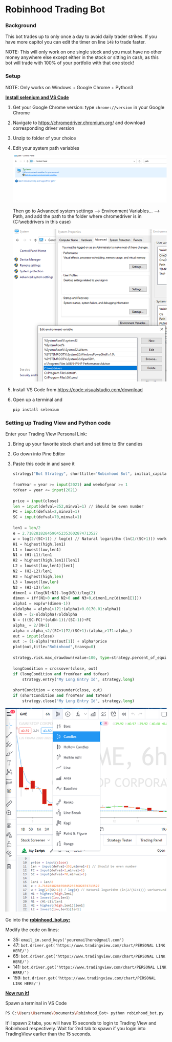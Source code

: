 # Robinhood Trading Bot

### Background

This bot trades up to only once a day to avoid daily trader strikes. If you have more capitol you can edit the timer on line `148` to trade faster. 

NOTE: This will only work on one single stock and you must have no other money anywhere else except either in the stock or sitting in cash, as this bot will trade with 100% of your portfolio with that one stock!

### Setup

NOTE: Only works on Windows + Google Chrome + Python3

**<u>Install selenium and VS Code</u>**

1. Get your Google Chrome version: type `chrome://version` in your Google Chrome

2. Navigate to https://chromedriver.chromium.org/ and download corresponding driver version

3. Unzip to folder of your choice

4. Edit your system path variables

   ![path_var](../screenshots/path_var.png)

   Then go to Advanced system settings --> Environment Variables... --> Path, and add the path to the folder where chromedriver is in (C:\webdrivers  in this case)

   ![path_var2](../screenshots/path_var2.png)

5. Install VS Code from https://code.visualstudio.com/download

6. Open up a terminal and 

   ```bash
   pip install selenium
   ```

   





### Setting up Trading View and Python code

Enter your Trading View Personal Link:

1. Bring up your favorite stock chart and set time to 6hr candles

2. Go down into Pine Editor

3. Paste this code in and save it

   ```python
   strategy("Bot Strategy", shorttitle="Robinhood Bot", initial_capital=3000, overlay=true,currency='USD', default_qty_type=strategy.percent_of_equity, default_qty_value=100, commission_type= strategy.commission.percent, commission_value= 0.0, calc_on_order_fills=true)
   
   fromYear = year >= input(2021) and weekofyear >= 1
   toYear = year <= input(2021)
   
   price = input(close)
   len = input(defval=252,minval=1) // Should be even number
   FC = input(defval=2,minval=1)
   SC = input(defval=70,minval=1)
   
   len1 = len/2
   e = 2.7182818284590452353602874713527
   w = log(2/(SC+1)) / log(e) // Natural logarithm (ln(2/(SC+1))) workaround
   H1 = highest(high,len1)
   L1 = lowest(low,len1)
   N1 = (H1-L1)/len1
   H2 = highest(high,len1)[len1]
   L2 = lowest(low,len1)[len1]
   N2 = (H2-L2)/len1
   H3 = highest(high,len)
   L3 = lowest(low,len)
   N3 = (H3-L3)/len
   dimen1 = (log(N1+N2)-log(N3))/log(2)
   dimen = iff(N1>0 and N2>0 and N3>0,dimen1,nz(dimen1[1]))
   alpha1 = exp(w*(dimen-1))
   oldalpha = alpha1>1?1:(alpha1<0.01?0.01:alpha1)
   oldN = (2-oldalpha)/oldalpha
   N = (((SC-FC)*(oldN-1))/(SC-1))+FC
   alpha_ = 2/(N+1)
   alpha = alpha_<2/(SC+1)?2/(SC+1):(alpha_>1?1:alpha_)
   out = input(close)
   out := (1-alpha)*nz(out[1]) + alpha*price
   plot(out,title="Robinhood",transp=0)
   
   strategy.risk.max_drawdown(value=100, type=strategy.percent_of_equity)
       
   longCondition = crossover(close, out)
   if (longCondition and fromYear and toYear)
       strategy.entry("My Long Entry Id", strategy.long)
   
   shortCondition = crossunder(close, out)
   if (shortCondition and fromYear and toYear)
       strategy.close("My Long Entry Id", strategy.long)
   ```

![tv](../screenshots/tv.png)

Go into the **<u>robinhood_bot.py:</u>**

Modify the code on lines:

- 35: `email_in.send_keys('youremailhere@gmail.com')`
- 47: `bot.driver.get('https://www.tradingview.com/chart/PERSONAL LINK HERE/')`
- 65: `bot.driver.get('https://www.tradingview.com/chart/PERSONAL LINK HERE/')`
- 141:  `bot.driver.get('https://www.tradingview.com/chart/PERSONAL LINK HERE/')`
- 159:  `bot.driver.get('https://www.tradingview.com/chart/PERSONAL LINK HERE/')`



**<u>Now run it!</u>**

Spawn a terminal in VS Code

```bash
PS C:\Users\Username\Documents\Robinhood_Bot> python robinhood_bot.py 
```

It'll spawn 2 tabs, you will have 15 seconds to login to Trading View and Robinhood respectively. Wait for 2nd tab to spawn if you login into TradingView earlier than the 15 seconds.